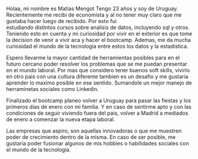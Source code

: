 
Holaa, mi nombre es Matias Mengot
Tengo 23 años y soy de Uruguay. Recientemente me recibi de economista y al no tener muy claro que me gustaba hacer luego de recibido. Por esto fui  
estudiando distintos cursos sobre analisis de datos, incluyendo sql y otros. Teniendo esto en cuenta y mi curiosidad por vivir en el exterior es que 
tome la decision de venir a vivir aca y hacer el bootcamp.
Ademas, me da mucha curiosidad el mundo de la tecnologia entre estos los datos y la estadistica. 

Espero llevarme la mayor cantidad de herramientas posibles para en el futuro cercano poder resolver los problemas que se me puedan presentar en el mundo laboral.
Por mas que considero tener buenos soft skills, vivirlo en otro pais con una cultura diferente tambien es un desafio y me gustaria aprender lo maximo posible en ese sentido.
Sumandole un mejor manejo de herraminetas sociales como Linkedin.

Finalizado el bootcamp planeo volver a Uruguay para pasar las fiestas y los primeros dias de enero con mi familia. Y en caso de sentirme apto y con las condiciones de seguir viviendo fuera del pais, volver a Madrid a mediados de enero a comenzar la nueva etapa laboral.

Las empresas que aspiro, son aquellas innovadoras o que me muestren poder de crecimiento dentro de la misma. En caso de ser posible, me gustaria poder fusionar algunos de mis hobbies o habilidades sociales con el mundo de la tecnologia.



